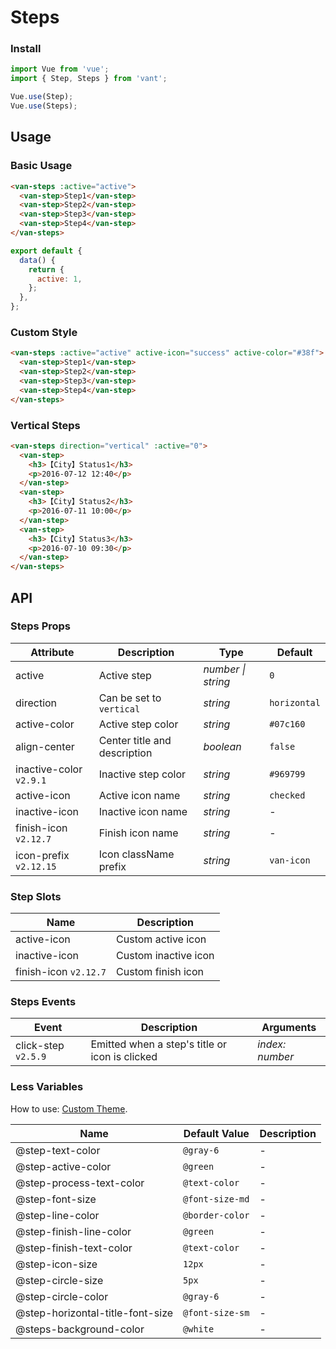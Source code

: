 # Steps

### Install

```js
import Vue from 'vue';
import { Step, Steps } from 'vant';

Vue.use(Step);
Vue.use(Steps);
```

## Usage

### Basic Usage

```html
<van-steps :active="active">
  <van-step>Step1</van-step>
  <van-step>Step2</van-step>
  <van-step>Step3</van-step>
  <van-step>Step4</van-step>
</van-steps>
```

```js
export default {
  data() {
    return {
      active: 1,
    };
  },
};
```

### Custom Style

```html
<van-steps :active="active" active-icon="success" active-color="#38f">
  <van-step>Step1</van-step>
  <van-step>Step2</van-step>
  <van-step>Step3</van-step>
  <van-step>Step4</van-step>
</van-steps>
```

### Vertical Steps

```html
<van-steps direction="vertical" :active="0">
  <van-step>
    <h3>【City】Status1</h3>
    <p>2016-07-12 12:40</p>
  </van-step>
  <van-step>
    <h3>【City】Status2</h3>
    <p>2016-07-11 10:00</p>
  </van-step>
  <van-step>
    <h3>【City】Status3</h3>
    <p>2016-07-10 09:30</p>
  </van-step>
</van-steps>
```

## API

### Steps Props

| Attribute | Description | Type | Default |
| --- | --- | --- | --- |
| active | Active step | _number \| string_ | `0` |
| direction | Can be set to `vertical` | _string_ | `horizontal` |
| active-color | Active step color | _string_ | `#07c160` |
| align-center | Center title and description | _boolean_ | `false` |
| inactive-color `v2.9.1` | Inactive step color | _string_ | `#969799` |
| active-icon | Active icon name | _string_ | `checked` |
| inactive-icon | Inactive icon name | _string_ | - |
| finish-icon `v2.12.7` | Finish icon name | _string_ | - |
| icon-prefix `v2.12.15` | Icon className prefix | _string_ | `van-icon` |

### Step Slots

| Name                  | Description          |
| --------------------- | -------------------- |
| active-icon           | Custom active icon   |
| inactive-icon         | Custom inactive icon |
| finish-icon `v2.12.7` | Custom finish icon   |

### Steps Events

| Event | Description | Arguments |
| --- | --- | --- |
| click-step `v2.5.9` | Emitted when a step's title or icon is clicked | _index: number_ |

### Less Variables

How to use: [Custom Theme](#/en-US/theme).

| Name                             | Default Value   | Description |
| -------------------------------- | --------------- | ----------- |
| @step-text-color                 | `@gray-6`       | -           |
| @step-active-color               | `@green`        | -           |
| @step-process-text-color         | `@text-color`   | -           |
| @step-font-size                  | `@font-size-md` | -           |
| @step-line-color                 | `@border-color` | -           |
| @step-finish-line-color          | `@green`        | -           |
| @step-finish-text-color          | `@text-color`   | -           |
| @step-icon-size                  | `12px`          | -           |
| @step-circle-size                | `5px`           | -           |
| @step-circle-color               | `@gray-6`       | -           |
| @step-horizontal-title-font-size | `@font-size-sm` | -           |
| @steps-background-color          | `@white`        | -           |
